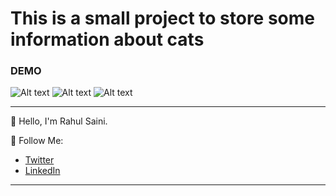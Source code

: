 ## <h1>This is a small project to store some information about cats </h1>

### DEMO

![Alt text](https://github.com/rahulmeetawa/projects-photos/blob/master/cat-app/cat-app1.png)
![Alt text](https://github.com/rahulmeetawa/projects-photos/blob/master/cat-app/cat-app2.png)
![Alt text](https://github.com/rahulmeetawa/projects-photos/blob/master/cat-app/cat-app3.png)

---

👋 Hello, I'm Rahul Saini.

🚀 Follow Me:

- [Twitter](https://twitter.com/rahumeetawa)
- [LinkedIn](https://www.linkedin.com/in/rahul-saini-3950501a2/)

---
